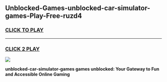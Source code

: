 
## Unblocked-Games-unblocked-car-simulator-games-Play-Free-ruzd4
<h3>
<a href="https://premium76.site?title=unblocked-car-simulator-games&ref=09A">CLICK TO PLAY</a></h3>
<hr>

<h3>
<a href="https://premium76.site?title=unblocked-car-simulator-games&ref=09A">CLICK 2 PLAY</a>
  
</h3>

<a href="https://premium76.site?title=unblocked-car-simulator-games&ref=09A"><img src="https://clearcache.store/games.png"></a>


**unblocked-car-simulator-games games unblocked: Your Gateway to Fun and Accessible Online Gaming**
